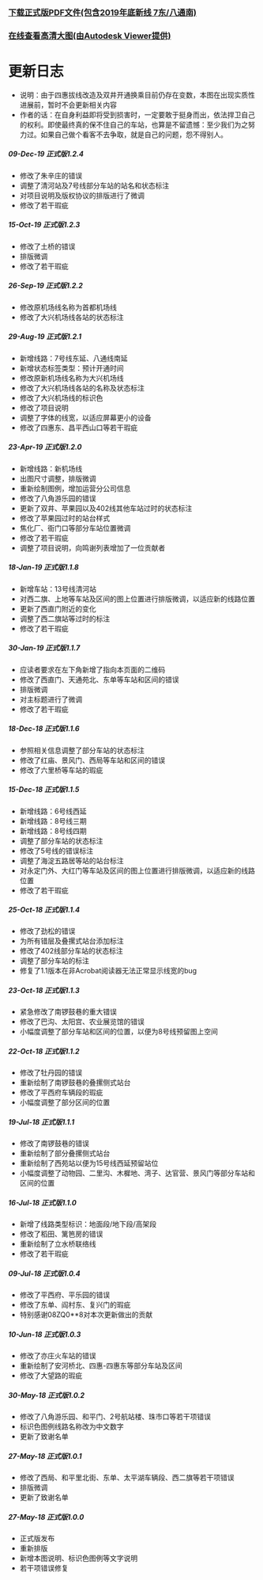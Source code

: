 ### [下载正式版PDF文件(包含2019年底新线 7东/八通南)](https://gitee.com/SierraQin/metro/raw/master/%E9%85%8D%E7%BA%BF%E5%9B%BE/MTR1.2.4.pdf)
### [在线查看高清大图(由Autodesk Viewer提供)](https://autode.sk/36cnpVi)

#    
# 更新日志
- 说明：由于四惠拔线改造及双井开通换乘目前仍存在变数，本图在出现实质性进展前，暂时不会更新相关内容
- 作者的话：在自身利益即将受到损害时，一定要敢于挺身而出，依法捍卫自己的权利。即使最终真的保不住自己的车站，也算是不留遗憾：至少我们为之努力过。如果自己做个看客不去争取，就是自己的问题，怨不得别人。
##### 09-Dec-19 正式版1.2.4
- 修改了朱辛庄的错误
- 调整了清河站及7号线部分车站的站名和状态标注
- 对项目说明及版权协议的排版进行了微调
- 修改了若干瑕疵 
##### 15-Oct-19 正式版1.2.3
- 修改了土桥的错误
- 排版微调
- 修改了若干瑕疵 
##### 26-Sep-19 正式版1.2.2
- 修改原机场线名称为首都机场线
- 修改了大兴机场线各站的状态标注
 ##### 29-Aug-19 正式版1.2.1
- 新增线路：7号线东延、八通线南延
- 新增状态标签类型：预计开通时间
- 修改原新机场线名称为大兴机场线
- 修改了大兴机场线各站的名称及状态标注
- 修改了大兴机场线的标识色
- 修改了项目说明
- 调整了字体的线宽，以适应屏幕更小的设备
- 修改了四惠东、昌平西山口等若干瑕疵
 ##### 23-Apr-19 正式版1.2.0
- 新增线路：新机场线
- 出图尺寸调整，排版微调
- 重新绘制图例，增加运营分公司信息
- 修改了八角游乐园的错误
- 更新了双井、苹果园以及402线其他车站过时的状态标注
- 修改了苹果园过时的站台样式
- 焦化厂、衙门口等部分车站位置微调
- 修改了若干瑕疵
- 调整了项目说明，向鸣谢列表增加了一位贡献者
 ##### 18-Jan-19 正式版1.1.8
- 新增车站：13号线清河站
- 对西二旗、上地等车站及区间的图上位置进行排版微调，以适应新的线路位置
- 更新了西直门附近的变化
- 调整了西二旗站等过时的标注
- 修改了若干瑕疵
 ##### 30-Jan-19 正式版1.1.7
- 应读者要求在左下角新增了指向本页面的二维码
- 修改了西直门、天通苑北、东单等车站和区间的错误
- 排版微调
- 对主标题进行了微调
- 修改了若干瑕疵
 ##### 18-Dec-18 正式版1.1.6
- 参照相关信息调整了部分车站的状态标注
- 修改了红庙、景风门、西局等车站和区间的错误
- 修改了六里桥等车站的瑕疵
 ##### 15-Dec-18 正式版1.1.5
- 新增线路：6号线西延
- 新增线路：8号线三期
- 新增线路：8号线四期
- 调整了部分车站的状态标注
- 修改了5号线的错误标注
- 调整了海淀五路居等站的站台标注
- 对永定门外、大红门等车站及区间的图上位置进行排版微调，以适应新的线路位置
- 修改了若干瑕疵
##### 25-Oct-18 正式版1.1.4
- 修改了劲松的错误
- 为所有错层及叠摞式站台添加标注
- 修改了402线部分车站的状态标注
- 调整了部分车站的标注
- 修复了1.1版本在非Acrobat阅读器无法正常显示线宽的bug
##### 23-Oct-18 正式版1.1.3
- 紧急修改了南锣鼓巷的重大错误
- 修改了巴沟、太阳宫、农业展览馆的错误
- 小幅度调整了部分车站和区间的位置，以便为8号线预留图上空间
##### 22-Oct-18 正式版1.1.2
- 修改了牡丹园的错误
- 重新绘制了南锣鼓巷的叠摞侧式站台
- 修改了平西府车辆段的瑕疵
- 小幅度调整了部分区间的位置
##### 19-Jul-18 正式版1.1.1
- 修改了南锣鼓巷的错误
- 重新绘制了部分叠摞侧式站台
- 重新绘制了西苑站以便为15号线西延预留站位
- 小幅度调整了动物园、二里沟、木樨地、湾子、达官营、景风门等部分车站和区间的位置
##### 16-Jul-18 正式版1.1.0
- 新增了线路类型标识：地面段/地下段/高架段
- 修改了稻田、篱笆房的错误
- 重新绘制了立水桥联络线
- 修改了若干瑕疵
##### 09-Jul-18 正式版1.0.4
- 修改了平西府、平乐园的错误
- 修改了东单、阎村东、复兴门的瑕疵
- 特别感谢08ZQ0**8对本次更新做出的贡献
##### 10-Jun-18 正式版1.0.3
- 修改了亦庄火车站的错误
- 重新绘制了安河桥北、四惠-四惠东等部分车站及区间
- 修改了大望路的瑕疵
##### 30-May-18 正式版1.0.2
- 修改了八角游乐园、和平门、2号航站楼、珠市口等若干项错误
- 标识色图例线路名称改为中文数字
- 更新了致谢名单
##### 27-May-18 正式版1.0.1
- 修改了西局、和平里北街、东单、太平湖车辆段、西二旗等若干项错误
- 排版微调
- 更新了致谢名单
##### 27-May-18 正式版1.0.0
- 正式版发布
- 重新排版
- 新增本图说明、标识色图例等文字说明
- 若干项错误修复